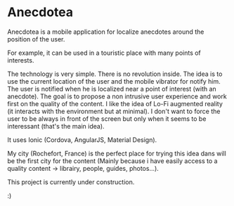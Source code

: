 # Anecdotea

Anecdotea is a mobile application for localize anecdotes around the position of the user.

For example, it can be used in a touristic place with many points of interests.

The technology is very simple. There is no revolution inside. 
The idea is to use the current location of the user and the mobile vibrator for notify him.
The user is notified when he is localized near a point of interest (with an anecdote).
The goal is to propose a non intrusive user experience and work first on the quality of the content. 
I like the idea of Lo-Fi augmented reality (it interacts with the environment but at minimal).
I don't want to force the user to be always in front of the screen but only when it seems to be interessant (that's the main idea).

It uses Ionic (Cordova, AngularJS, Material Design).

My city (Rochefort, France) is the perfect place for trying this idea dans will be the first city for the content (Mainly because i have easily access to a quality content -> librairy, people, guides, photos...).

This project is currently under construction.

:)
